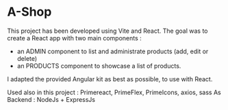 # A-Shop

This project has been developed using Vite and React.
The goal was to create a React app  with two main components :
 - an ADMIN component to list and administrate products (add, edit or delete)
 - an PRODUCTS component to showcase a list of products.

I adapted the provided Angular kit as best as possible, to use with React.

Used also in this project : Primereact, PrimeFlex, PrimeIcons, axios, sass
As Backend : NodeJs + ExpressJs
